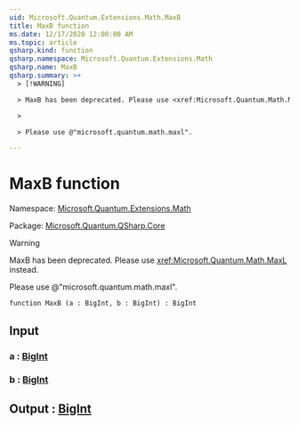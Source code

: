 ```yaml
---
uid: Microsoft.Quantum.Extensions.Math.MaxB
title: MaxB function
ms.date: 12/17/2020 12:00:00 AM
ms.topic: article
qsharp.kind: function
qsharp.namespace: Microsoft.Quantum.Extensions.Math
qsharp.name: MaxB
qsharp.summary: >+
  > [!WARNING]

  > MaxB has been deprecated. Please use <xref:Microsoft.Quantum.Math.MaxL> instead.

  >

  > Please use @"microsoft.quantum.math.maxl".

---
```


# MaxB function

Namespace: [Microsoft.Quantum.Extensions.Math](xref:Microsoft.Quantum.Extensions.Math)

Package: [Microsoft.Quantum.QSharp.Core](https://nuget.org/packages/Microsoft.Quantum.QSharp.Core)


> [!WARNING]
> MaxB has been deprecated. Please use <xref:Microsoft.Quantum.Math.MaxL> instead.
>
> Please use @"microsoft.quantum.math.maxl".



```qsharp
function MaxB (a : BigInt, b : BigInt) : BigInt
```


## Input

### a : [BigInt](xref:microsoft.quantum.lang-ref.bigint)




### b : [BigInt](xref:microsoft.quantum.lang-ref.bigint)





## Output : [BigInt](xref:microsoft.quantum.lang-ref.bigint)

